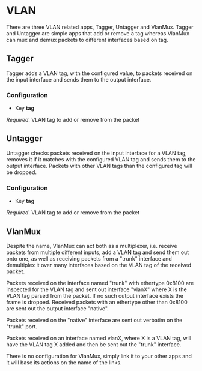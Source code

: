 # VLAN

There are three VLAN related apps, Tagger, Untagger and VlanMux. Tagger and
Untagger are simple apps that add or remove a tag whereas VlanMux can mux and
demux packets to different interfaces based on tag.

## Tagger

Tagger adds a VLAN tag, with the configured value, to packets received on the
input interface and sends them to the output interface.

### Configuration

-  Key **tag**

*Required*. VLAN tag to add or remove from the packet


## Untagger

Untagger checks packets received on the input interface for a VLAN tag, removes
it if it matches with the configured VLAN tag and sends them to the output
interface. Packets with other VLAN tags than the configured tag will be dropped.

### Configuration

-  Key **tag**

*Required*. VLAN tag to add or remove from the packet


## VlanMux

Despite the name, VlanMux can act both as a multiplexer, i.e. receive packets
from multiple different inputs, add a VLAN tag and send them out onto one, as
well as receiving packets from a "trunk" interface and demultiplex it over many
interfaces based on the VLAN tag of the received packet.

Packets received on the interface named "trunk" with ethertype 0x8100 are
inspected for the VLAN tag and sent out interface "vlanX" where X is the VLAN
tag parsed from the packet. If no such output interface exists the frame is
dropped. Received packets with an ethertype other than 0x8100 are sent out the
output interface "native".

Packets received on the "native" interface are sent out verbatim on the "trunk"
port.

Packets received on an interface named vlanX, where X is a VLAN tag, will have
the VLAN tag X added and then be sent out the "trunk" interface.

There is no configuration for VlanMux, simply link it to your other apps and it
will base its actions on the name of the links.
